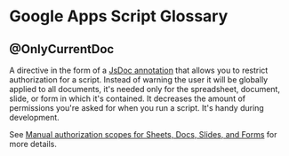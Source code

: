 # Google Apps Script Glossary

## @OnlyCurrentDoc

A directive in the form of a [JsDoc annotation](https://jsdoc.app/) that allows you to restrict authorization 
for a script. Instead of warning the user it will be globally applied to all documents, it's needed
only for the spreadsheet, document, slide, or form in which it's contained.
It decreases the amount of permissions you're asked for when you run a script. It's handy during development.

See [Manual authorization scopes for Sheets, Docs, Slides, and Forms](https://developers.google.com/apps-script/guides/services/authorization#manual_authorization_scopes_for_sheets_docs_slides_and_forms)
for more details.
